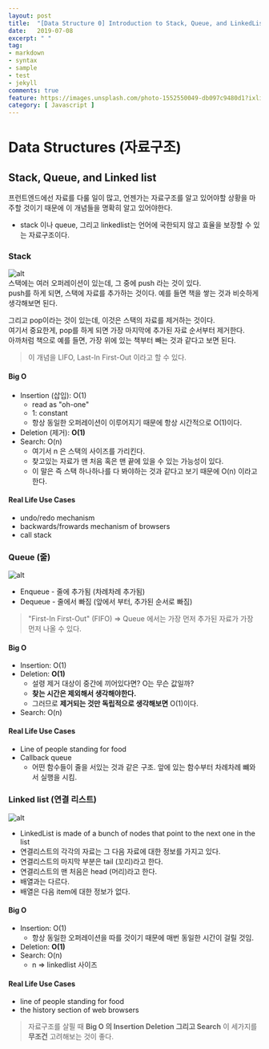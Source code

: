 ```yaml
---
layout: post
title:  "[Data Structure 0] Introduction to Stack, Queue, and LinkedList"
date:   2019-07-08
excerpt: " "
tag:
- markdown 
- syntax
- sample
- test
- jekyll
comments: true
feature: https://images.unsplash.com/photo-1552550049-db097c9480d1?ixlib=rb-1.2.1&ixid=eyJhcHBfaWQiOjEyMDd9&auto=format&fit=crop&w=1234&q=80
category: [ Javascript ]
---
```


# Data Structures (자료구조)

## Stack, Queue, and Linked list

프런트엔드에선 자료를 다룰 일이 많고, 언젠가는 자료구조를 알고 있어야할 상황을 마주할 것이기 때문에 이 개념들을 명확히 알고 있어야한다.

+ stack 이나 queue, 그리고 linkedlist는 언어에 국한되지 않고 효율을 보장할 수 있는 자료구조이다.

### Stack 

![alt](https://www.tutorialspoint.com/data_structures_algorithms/images/stack_representation.jpg)  
스택에는 여러 오퍼레이션이 있는데, 그 중에 push 라는 것이 있다.  
push를 하게 되면, 스택에 자료를 추가하는 것이다. 예를 들면 책을 쌓는 것과 비슷하게 생각해보면 된다.

그리고 pop이라는 것이 있는데, 이것은 스택의 자료를 제거하는 것이다.  
여기서 중요한게, pop를 하게 되면 가장 마지막에 추가된 자료 순서부터 제거한다.  
아까처럼 책으로 예를 들면, 가장 위에 있는 책부터 빼는 것과 같다고 보면 된다.

>이 개념을 LIFO, Last-In First-Out 이라고 할 수 있다.

#### Big O 

+ Insertion (삽입): O(1)
  + read as "oh-one"
  + 1: constant
  + 항상 동일한 오퍼레이션이 이루어지기 때문에 항상 시간적으로 O(1)이다.
+ Deletion (제거): **O(1)**
+ Search: O(n)
  + 여기서 n 은 스택의 사이즈를 가리킨다.
  + 찾고있는 자료가 맨 처음 혹은 맨 끝에 있을 수 있는 가능성이 있다.
  + 이 말은 즉 스택 하나하나를 다 봐야하는 것과 같다고 보기 때문에 O(n) 이라고 한다.

#### Real Life Use Cases

+ undo/redo mechanism
+ backwards/frowards mechanism of browsers
+ call stack

### Queue (줄)

![alt](https://upload.wikimedia.org/wikipedia/commons/thumb/5/52/Data_Queue.svg/1200px-Data_Queue.svg.png)

+ Enqueue - 줄에 추가됨 (차례차례 추가됨)
+ Dequeue - 줄에서 빠짐 (앞에서 부터, 추가된 순서로 빠짐)

>"First-In First-Out" (FIFO) 
> => Queue 에서는 가장 먼저 추가된 자료가 가장 먼저 나올 수 있다.

#### Big O

+ Insertion: O(1)
+ Deletion: **O(1)**  
  + 설령 제거 대상이 중간에 끼어있다면? O는 무슨 값일까?
  + **찾는 시간은 제외해서 생각해야한다.**
  + 그러므로 **제거되는 것만 독립적으로 생각해보면** O(1)이다.
+ Search: O(n)

#### Real Life Use Cases

+ Line of people standing for food
+ Callback queue
  + 어떤 함수들이 줄을 서있는 것과 같은 구조. 앞에 있는 함수부터 차례차례 뺴와서 실행을 시킴.

### Linked list (연결 리스트)

![alt](https://media.geeksforgeeks.org/wp-content/cdn-uploads/gq/2013/03/Linkedlist.png)

+ LinkedList is made of a bunch of nodes that point to the next one in the list  
+ 연결리스트의 각각의 자료는 그 다음 자료에 대한 정보를 가지고 있다.
+ 연결리스트의 마지막 부분은 tail (꼬리)라고 한다.
+ 연결리스트의 맨 처음은 head (머리)라고 한다.
+ 배열과는 다르다.
+ 배열은 다음 item에 대한 정보가 없다.

#### Big O

+ Insertion: O(1)
  + 항상 동일한 오퍼레이션을 따를 것이기 때문에 매번 동일한 시간이 걸릴 것임.
+ Deletion: **O(1)**  
+ Search: O(n)  
  + n => linkedlist 사이즈

#### Real Life Use Cases

+ line of people standing for food
+ the history section of web browsers


>자료구조를 살필 때 **Big O 의 Insertion Deletion 그리고 Search** 이 세가지를 **무조건** 고려해보는 것이 좋다.

